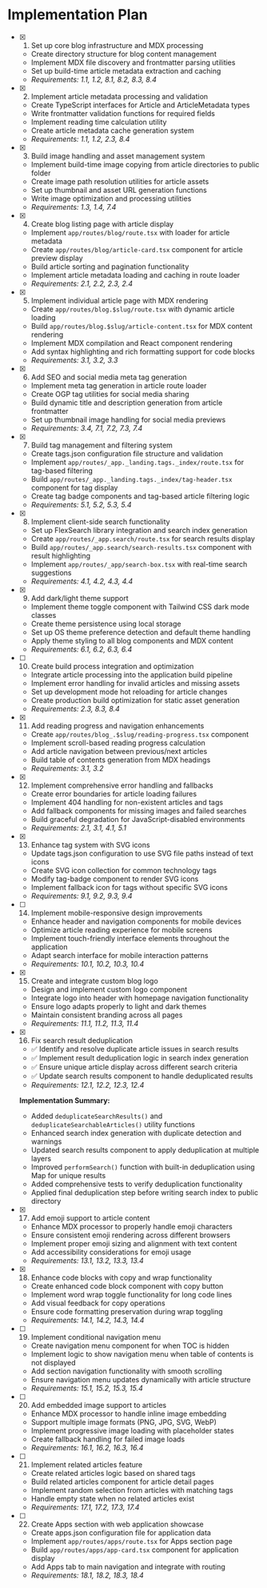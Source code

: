 # Implementation Plan

- [x] 1. Set up core blog infrastructure and MDX processing
  - Create directory structure for blog content management
  - Implement MDX file discovery and frontmatter parsing utilities
  - Set up build-time article metadata extraction and caching
  - _Requirements: 1.1, 1.2, 8.1, 8.2, 8.3, 8.4_

- [x] 2. Implement article metadata processing and validation
  - Create TypeScript interfaces for Article and ArticleMetadata types
  - Write frontmatter validation functions for required fields
  - Implement reading time calculation utility
  - Create article metadata cache generation system
  - _Requirements: 1.1, 1.2, 2.3, 8.4_

- [x] 3. Build image handling and asset management system
  - Implement build-time image copying from article directories to public folder
  - Create image path resolution utilities for article assets
  - Set up thumbnail and asset URL generation functions
  - Write image optimization and processing utilities
  - _Requirements: 1.3, 1.4, 7.4_

- [x] 4. Create blog listing page with article display
  - Implement `app/routes/blog/route.tsx` with loader for article metadata
  - Create `app/routes/blog/article-card.tsx` component for article preview display
  - Build article sorting and pagination functionality
  - Implement article metadata loading and caching in route loader
  - _Requirements: 2.1, 2.2, 2.3, 2.4_

- [x] 5. Implement individual article page with MDX rendering
  - Create `app/routes/blog.$slug/route.tsx` with dynamic article loading
  - Build `app/routes/blog.$slug/article-content.tsx` for MDX content rendering
  - Implement MDX compilation and React component rendering
  - Add syntax highlighting and rich formatting support for code blocks
  - _Requirements: 3.1, 3.2, 3.3_

- [x] 6. Add SEO and social media meta tag generation
  - Implement meta tag generation in article route loader
  - Create OGP tag utilities for social media sharing
  - Build dynamic title and description generation from article frontmatter
  - Set up thumbnail image handling for social media previews
  - _Requirements: 3.4, 7.1, 7.2, 7.3, 7.4_

- [x] 7. Build tag management and filtering system
  - Create tags.json configuration file structure and validation
  - Implement `app/routes/_app._landing.tags._index/route.tsx` for tag-based filtering
  - Build `app/routes/_app._landing.tags._index/tag-header.tsx` component for tag display
  - Create tag badge components and tag-based article filtering logic
  - _Requirements: 5.1, 5.2, 5.3, 5.4_

- [x] 8. Implement client-side search functionality
  - Set up FlexSearch library integration and search index generation
  - Create `app/routes/_app.search/route.tsx` for search results display
  - Build `app/routes/_app.search/search-results.tsx` component with result highlighting
  - Implement `app/routes/_app/search-box.tsx` with real-time search suggestions
  - _Requirements: 4.1, 4.2, 4.3, 4.4_

- [x] 9. Add dark/light theme support
  - Implement theme toggle component with Tailwind CSS dark mode classes
  - Create theme persistence using local storage
  - Set up OS theme preference detection and default theme handling
  - Apply theme styling to all blog components and MDX content
  - _Requirements: 6.1, 6.2, 6.3, 6.4_

- [ ] 10. Create build process integration and optimization
  - Integrate article processing into the application build pipeline
  - Implement error handling for invalid articles and missing assets
  - Set up development mode hot reloading for article changes
  - Create production build optimization for static asset generation
  - _Requirements: 2.3, 8.3, 8.4_

- [x] 11. Add reading progress and navigation enhancements
  - Create `app/routes/blog_.$slug/reading-progress.tsx` component
  - Implement scroll-based reading progress calculation
  - Add article navigation between previous/next articles
  - Build table of contents generation from MDX headings
  - _Requirements: 3.1, 3.2_

- [x] 12. Implement comprehensive error handling and fallbacks
  - Create error boundaries for article loading failures
  - Implement 404 handling for non-existent articles and tags
  - Add fallback components for missing images and failed searches
  - Build graceful degradation for JavaScript-disabled environments
  - _Requirements: 2.1, 3.1, 4.1, 5.1_

- [x] 13. Enhance tag system with SVG icons
  - Update tags.json configuration to use SVG file paths instead of text icons
  - Create SVG icon collection for common technology tags
  - Modify tag-badge component to render SVG icons
  - Implement fallback icon for tags without specific SVG icons
  - _Requirements: 9.1, 9.2, 9.3, 9.4_

- [ ] 14. Implement mobile-responsive design improvements
  - Enhance header and navigation components for mobile devices
  - Optimize article reading experience for mobile screens
  - Implement touch-friendly interface elements throughout the application
  - Adapt search interface for mobile interaction patterns
  - _Requirements: 10.1, 10.2, 10.3, 10.4_

- [x] 15. Create and integrate custom blog logo
  - Design and implement custom logo component
  - Integrate logo into header with homepage navigation functionality
  - Ensure logo adapts properly to light and dark themes
  - Maintain consistent branding across all pages
  - _Requirements: 11.1, 11.2, 11.3, 11.4_

- [x] 16. Fix search result deduplication
  - ✅ Identify and resolve duplicate article issues in search results
  - ✅ Implement result deduplication logic in search index generation
  - ✅ Ensure unique article display across different search criteria
  - ✅ Update search results component to handle deduplicated results
  - _Requirements: 12.1, 12.2, 12.3, 12.4_
  
  **Implementation Summary:**
  - Added `deduplicateSearchResults()` and `deduplicateSearchableArticles()` utility functions
  - Enhanced search index generation with duplicate detection and warnings
  - Updated search results component to apply deduplication at multiple layers
  - Improved `performSearch()` function with built-in deduplication using Map for unique results
  - Added comprehensive tests to verify deduplication functionality
  - Applied final deduplication step before writing search index to public directory

- [x] 17. Add emoji support to article content
  - Enhance MDX processor to properly handle emoji characters
  - Ensure consistent emoji rendering across different browsers
  - Implement proper emoji sizing and alignment with text content
  - Add accessibility considerations for emoji usage
  - _Requirements: 13.1, 13.2, 13.3, 13.4_

- [x] 18. Enhance code blocks with copy and wrap functionality
  - Create enhanced code block component with copy button
  - Implement word wrap toggle functionality for long code lines
  - Add visual feedback for copy operations
  - Ensure code formatting preservation during wrap toggling
  - _Requirements: 14.1, 14.2, 14.3, 14.4_

- [ ] 19. Implement conditional navigation menu
  - Create navigation menu component for when TOC is hidden
  - Implement logic to show navigation menu when table of contents is not displayed
  - Add section navigation functionality with smooth scrolling
  - Ensure navigation menu updates dynamically with article structure
  - _Requirements: 15.1, 15.2, 15.3, 15.4_

- [ ] 20. Add embedded image support to articles
  - Enhance MDX processor to handle inline image embedding
  - Support multiple image formats (PNG, JPG, SVG, WebP)
  - Implement progressive image loading with placeholder states
  - Create fallback handling for failed image loads
  - _Requirements: 16.1, 16.2, 16.3, 16.4_

- [ ] 21. Implement related articles feature
  - Create related articles logic based on shared tags
  - Build related articles component for article detail pages
  - Implement random selection from articles with matching tags
  - Handle empty state when no related articles exist
  - _Requirements: 17.1, 17.2, 17.3, 17.4_

- [ ] 22. Create Apps section with web application showcase
  - Create apps.json configuration file for application data
  - Implement `app/routes/apps/route.tsx` for Apps section page
  - Build `app/routes/apps/app-card.tsx` component for application display
  - Add Apps tab to main navigation and integrate with routing
  - _Requirements: 18.1, 18.2, 18.3, 18.4_